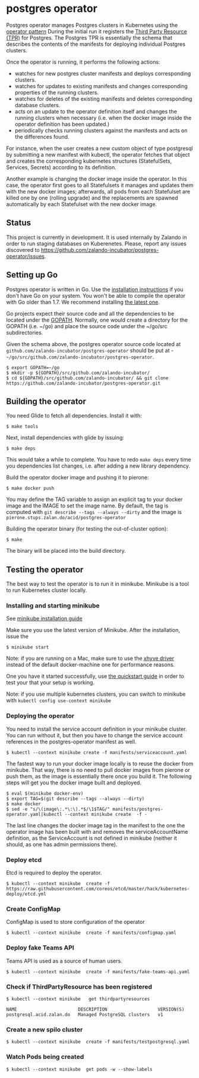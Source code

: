 # postgres operator

Postgres operator manages Postgres clusters in Kubernetes using the [operator pattern](https://coreos.com/blog/introducing-operators.html)
During the initial run it registers the [Third Party Resource (TPR)](https://kubernetes.io/docs/user-guide/thirdpartyresources/) for Postgres.
The Postgres TPR is essentially the schema that describes the contents of the manifests for deploying individual Postgres clusters.

Once the operator is running, it performs the following actions:

* watches for new postgres cluster manifests and deploys corresponding clusters.
* watches for updates to existing manifests and changes corresponding properties of the running clusters.
* watches for deletes of the existing manifests and deletes corresponding database clusters.
* acts on an update to the operator definition itself and changes the running clusters when necessary (i.e. when the docker image inside the operator definition has been updated.)
* periodically checks running clusters against the manifests and acts on the differences found.

For instance, when the user creates a new custom object of type postgresql by submitting a new manifest with kubectl, the operator fetches that object and creates the corresponding kubernetes structures (StatefulSets, Services, Secrets) according to its definition.

Another example is changing the docker image inside the operator. In this case, the operator first goes to all Statefulsets
it manages and updates them with the new docker images; afterwards, all pods from each Statefulset are killed one by one
(rolling upgrade) and the replacements are spawned automatically by each Statefulset with the new docker image.

## Status

This project is currently in development. It is used internally by Zalando in order to run staging databases on Kuberenetes.
Please, report any issues discovered to https://github.com/zalando-incubator/postgres-operator/issues.

## Setting up Go

Postgres operator is written in Go. Use the [installation instructions](https://golang.org/doc/install#install) if you don't have Go on your system.
You won't be able to compile the operator with Go older than 1.7. We recommend installing [the latest one](https://golang.org/dl/).

Go projects expect their source code and all the dependencies to be located under the [GOPATH](https://github.com/golang/go/wiki/GOPATH).
Normally, one would create a directory for the GOPATH (i.e. ~/go) and place the source code under the ~/go/src subdirectories.

Given the schema above, the postgres operator source code located at `github.com/zalando-incubator/postgres-operator` should be put at
-`~/go/src/github.com/zalando-incubator/postgres-operator`.

    $ export GOPATH=~/go
    $ mkdir -p ${GOPATH}/src/github.com/zalando-incubator/
    $ cd ${GOPATH}/src/github.com/zalando-incubator/ && git clone https://github.com/zalando-incubator/postgres-operator.git


## Building the operator

You need Glide to fetch all dependencies. Install it with:

    $ make tools

Next, install dependencies with glide by issuing:

    $ make deps

This would take a while to complete. You have to redo `make deps` every time you dependencies list changes, i.e. after adding a new library dependency.

Build the operator docker image and pushing it to pierone:

    $ make docker push

You may define the TAG variable to assign an explicit tag to your docker image and the IMAGE to set the image name.
By default, the tag is computed with `git describe --tags --always --dirty` and the image is `pierone.stups.zalan.do/acid/postgres-operator`

Building the operator binary (for testing the out-of-cluster option):

    $ make

The binary will be placed into the build directory.

## Testing the operator

The best way to test the operator is to run it in minikube. Minikube is a tool to run Kubernetes cluster locally.

### Installing and starting minikube

See [minikube installation guide](https://github.com/kubernetes/minikube/releases)

Make sure you use the latest version of Minikube.
After the installation, issue the

    $ minikube start

Note: if you are running on a Mac, make sure to use the [xhyve driver](https://github.com/kubernetes/minikube/blob/master/DRIVERS.md#xhyve-driver)
instead of the default docker-machine one for performance reasons.

One you have it started successfully, use [the quickstart guide](https://github.com/kubernetes/minikube#quickstart) in order
to test your that your setup is working.

Note: if you use multiple kubernetes clusters, you can switch to minikube with `kubectl config use-context minikube`

### Deploying the operator

You need to install the service account definition in your minikube cluster. You can run without it, but then you
have to change the service account references in the postgres-operator manifest as well.

    $ kubectl --context minikube create -f manifests/serviceaccount.yaml

The fastest way to run your docker image locally is to reuse the docker from minikube. That way, there is no need to
pull docker images from pierone or push them, as the image is essentially there once you build it. The following steps
will get you the docker image built and deployed.

    $ eval $(minikube docker-env)
    $ export TAG=$(git describe --tags --always --dirty)
    $ make docker
    $ sed -e "s/\(image\:.*\:\).*$/\1$TAG/" manifests/postgres-operator.yaml|kubectl --context minikube create  -f -
    
The last line changes the docker image tag in the manifest to the one the operator image has been built with and removes
the serviceAccountName definition, as the ServiceAccount is not defined in minikube (neither it should, as one has admin
permissions there).

### Deploy etcd

Etcd is required to deploy the operator.

    $ kubectl --context minikube  create -f https://raw.githubusercontent.com/coreos/etcd/master/hack/kubernetes-deploy/etcd.yml

### Create ConfigMap

ConfigMap is used to store configuration of the operator

    $ kubectl --context minikube  create -f manifests/configmap.yaml

### Deploy fake Teams API

Teams API is used as a source of human users.

    $ kubectl --context minikube  create -f manifests/fake-teams-api.yaml


### Check if ThirdPartyResource has been registered

    $ kubectl --context minikube   get thirdpartyresources

    NAME                       DESCRIPTION                   VERSION(S)
    postgresql.acid.zalan.do   Managed PostgreSQL clusters   v1


### Create a new spilo cluster

    $ kubectl --context minikube  create -f manifests/testpostgresql.yaml
    
### Watch Pods being created

    $ kubectl --context minikube  get pods -w --show-labels
